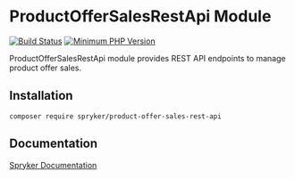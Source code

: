 # ProductOfferSalesRestApi Module
[![Build Status](https://travis-ci.org/spryker/product-offer-sales-rest-api.svg)](https://travis-ci.org/spryker/product-offer-sales-rest-api)
[![Minimum PHP Version](https://img.shields.io/badge/php-%3E%3D%207.3-8892BF.svg)](https://php.net/)

ProductOfferSalesRestApi module provides REST API endpoints to manage product offer sales.

## Installation

```
composer require spryker/product-offer-sales-rest-api
```

## Documentation

[Spryker Documentation](https://academy.spryker.com/developing_with_spryker/module_guide/modules.html)
